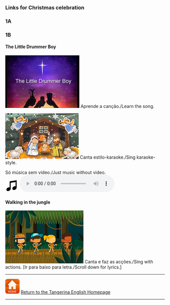 <head>
<!-- Global site tag (gtag.js) - Google Analytics -->
<script async src="https://www.googletagmanager.com/gtag/js?id=UA-110947112-3"></script>
<script>
  window.dataLayer = window.dataLayer || [];
  function gtag(){dataLayer.push(arguments);}
  gtag('js', new Date());

  gtag('config', 'UA-110947112-3');
</script>
</head>

### Links for Christmas celebration

### 1A

####

### 1B

#### The Little Drummer Boy  

[![ldbl](/images/ldbl.png)](https://www.youtube.com/watch?v=Tay-SDBKjnc) Aprende a canção./Learn the song.  

[![ldbk](/images/ldbk.png)](https://www.youtube.com/watch?v=Jk-ybp6L0No) Canta estilo-karaoke./Sing karaoke-style.  

Só música sem vídeo./Just music without video.  
![music](/images/music.png) <audio src="audio/little_drummer_boy_audio.mp3" controls preload></audio>  

#### Walking in the jungle

[![wkjg](/images/wkjg.png)](https://www.youtube.com/watch?v=GoSq-yZcJ-4) Canta e faz as acções./Sing with actions. [Ir para baixo para letra./Scroll down for lyrics.]

***
[![home](/images/home.PNG)](https://tangerina-pt.github.io/English) [Return to the Tangerina English Homepage](https://tangerina-pt.github.io/English)

***
